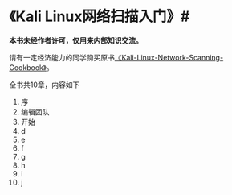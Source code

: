 # 《Kali Linux网络扫描入门》#

**本书未经作者许可，仅用来内部知识交流。**

请有一定经济能力的同学购买原书[《Kali-Linux-Network-Scanning-Cookbook》](https://www.packtpub.com/networking-and-servers/kali-linux-network-scanning-cookbook)。

全书共10章，内容如下

1. 序
2. 编辑团队
3. 开始
4. d
5. e
6. f
7. g
8. h
9. i
10. j





